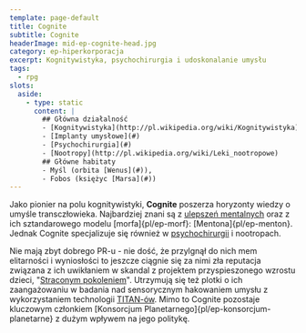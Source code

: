 ```yaml
---
template: page-default
title: Cognite
subtitle: Cognite
headerImage: mid-ep-cognite-head.jpg
category: ep-hiperkorporacja
excerpt: Kognitywistyka, psychochirurgia i udoskonalanie umysłu
tags:
  - rpg
slots:
  aside:
    - type: static
      content: |
        ## Główna działalność
        - [Kognitywistyka](http://pl.wikipedia.org/wiki/Kognitywistyka)
        - [Implanty umysłowe](#)
        - [Psychochirurgia](#)
        - [Nootropy](http://pl.wikipedia.org/wiki/Leki_nootropowe)
        ## Główne habitaty
        - Myśl (orbita [Wenus](#)), 
        - Fobos (księżyc [Marsa](#))
---
```

Jako pionier na polu kognitywistyki, **Cognite** poszerza horyzonty wiedzy o umyśle transczłowieka. Najbardziej znani są z [ulepszeń mentalnych](#) oraz z ich sztandarowego modelu [morfa]{pl/ep-morf}: [Mentona]{pl/ep-menton}. Jednak Cognite specjalizuje się również w [psychochirurgii](#) i nootropach.

Nie mają zbyt dobrego PR-u - nie dość, że przylgnął do nich mem elitarności i wyniosłości to jeszcze ciągnie się za nimi zła reputacja związana z ich uwikłaniem w skandal z projektem przyspieszonego wzrostu dzieci, "[Straconym pokoleniem](#)". Utrzymują się też plotki o ich zaangażowaniu w badania nad sensorycznym hakowaniem umysłu z wykorzystaniem technologii [TITAN-ów](#). Mimo to Cognite pozostaje kluczowym członkiem [Konsorcjum Planetarnego]{pl/ep-konsorcjum-planetarne} z dużym wpływem na jego politykę.
